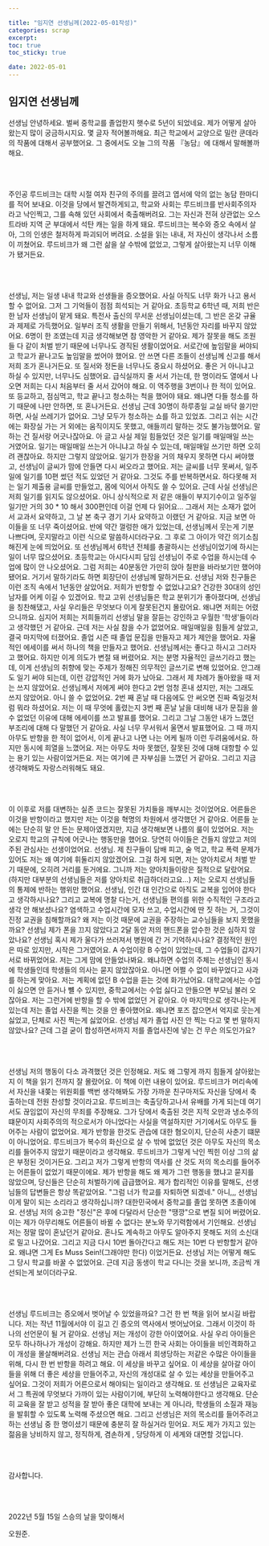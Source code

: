 ```yaml
---

title: "임지연 선생님께(2022-05-01작성)"
categories: scrap
excerpt: 
toc: true
toc_sticky: true

date: 2022-05-01
---
```


## 임지연 선생님께

선생님 안녕하세요. 벌써 중학교를 졸업한지 햇수로 5년이 되었네요. 제가 어떻게 살아왔는지 많이 궁금하시지요. 몇 글자 적어볼까해요. 최근 학교에서 교양으로 밀란 쿤데라의 작품에 대해서 공부했어요. 그 중에서도 오늘 그의 작품  『농담』에 대해서 말해볼까해요. 

</br>
</br>


주인공 루드비크는 대학 시절 여자 친구의 주의를 끌려고 엽서에 악의 없는 농담 한마디를 적어 보내요. 이것을 당에서 발견하게되고, 학교와 사회는 루드비크를 반사회주의자라고 낙인찍고, 그를 속해 있던 사회에서 축출해버려요. 그는 자신과 전혀 상관없는 오스트라바 지역 군 부대에서 석탄 캐는 일을 하게 돼요. 루드비크는 복수와 증오 속에서 살아, 그의 인생은 철저하게 파괴되어 버려요. 소설을 읽는 내내, 저 자신이 생각나서 소름이 끼쳤어요. 루드비크가 왜 그런 삶을 살 수밖에 없었고, 그렇게 살아왔는지 너무 이해가 됐거든요.

</br>
</br>


선생님, 저는 일생 내내 학교와 선생들을 증오했어요. 사실 아직도 너무 화가 나고 용서 할 수 없어요. 그저 그 기억들이 점점 희석되는 거 같아요. 초등학교 6학년 때, 저희 반은 한 남자 선생님이 맡게 돼요. 특전사 출신의 무서운 선생님이셨는데, 그 반은 온갖 규율과 제제로 가득했어요. 일부러 조직 생활을 만들기 위해서, 1년동안 자리를 바꾸지 않았어요. 6명이 한 조였는데 지금 생각해보면 참 영악한 거 같아요. 제가 잘못을 해도 조원들 다 같이 처벌 받기 때문에 너무나도 경직된 생활이었어요. 서로간에 높임말을 써야되고 학교가 끝나고도 높임말을 썼어야 했어요. 안 쓰면 다른 조들이 선생님께 신고를 해서 저희 조가 혼나거든요. 또 질서와 정돈을 너무나도 중요시 하셨어요. 좋은 거 아니냐고 하실 수 있지만, 너무나도 심했어요. 급식실까지 줄 서서 가는데, 한 명이라도 열에서 나오면 저희는 다시 처음부터 줄 서서 갔어야 해요. 이 역주행을 3번이나 한 적이 있어요. 또 등교하고, 점심먹고, 학교 끝나고 청소하는 척을 했어야 돼요. 왜냐면 다들 청소를 하기 때문에 나만 안하면, 또 혼나거든요. 선생님 근데 30명이 하루종일 교실 바닥 쓸기만 하면, 사실 쓰레기가 없어요. 그냥 모두가 청소하는 쇼를 하고 있었죠. 그리고 쉬는 시간에는 화장실 가는 거 외에는 움직이지도 못했고, 애들끼리 말하는 것도 불가능했어요. 말하는 건 질서랑 어긋나잖아요. 아 글고 사실 제일 힘들었던 것은 일기를 매일매일 쓰는 거였어요. 일기는 매일매일 쓰는거 아니냐고 하실 수 있는데, 매일매일 쓰기만 하면 오히려 괜찮아요. 하지만 그렇지 않았어요. 일기가 한장을 거의 채우지 못하면 다시 써야했고, 선생님이 글씨가 맘에 안들면 다시 써오라고 했어요. 저는 글씨를 너무 못써서, 일주일에 일기를 10편 썼던 적도 있었던 거 같아요. 그것도 주를 반복하면서요. 하다못해 저는 일기 제출용 글씨를 만들었고, 몸에 익어서 아직도 쓸 수 있어요. 근데 사실 선생님은 저희 일기를 읽지도 않으셨어요. 아니 상식적으로 저 같은 애들이 부지기수이고 일주일 일기만 거의 30 * 10 해서 300편인데 이걸 언제 다 읽어요... 그래서 저는 소재가 없어서 교과서 요약하고, 그 날 본 축구 경기 기사 요약하고 이랬던 거 같아요. 지금 보면 아이들을 또 너무 죽이셨어요. 반에 약간 껄렁한 애가 있었는데, 선생님께서 웃는게 기분 나쁘다며, 웃지말라고 이런 식으로 말씀하시더라구요. 그 후로 그 아이가 약간 의기소침해진게 눈에 띄었어요. 또 선생님께서 6학년 전체를 총괄하시는 선생님이었기에 하시는 일이 너무 많으셨어요. 초등학교는 아시다시피 담임 선생님이 주로 수업을 하시는데 수업에 많이 안 나오셨어요. 그럼 저희는 40분동안 가만히 앉아 칠판을 바라보기만 했어야 됐어요. 거기서 말하기라도 하면 회장단이 선생님께 말하거든요. 선생님 저와 친구들은 이런 조직 속에서 1년동안 살았어요. 저희가 반항할 수 없었냐고요? 건강한 30대의 성인 남자를 어케 이길 수 있겠어요. 학교 고위 선생님들은 학교 분위기가 좋아졌다며, 선생님을 칭찬해댔고, 사실 우리들은 무엇보다 이게 잘못된건지 몰랐어요. 왜냐면 저희는 어렸으니까요. 심지어 저희는 저희들끼리 선생님 말을 잘듣는 강인하고 우월한 '학생'들이라고 생각했던 거 같아요. 근데 저는 사실 참을 수가 없었어요. 매일매일을 힘들게 살았고, 결국 마지막에 터졌어요. 졸업 시즌 때 졸업 문집을 만들자고 제가 제안을 했어요. 자율적인 에세이를 써서 하나의 책을 만들자고 했어요. 선생님께서는 좋다고 하시고 그러자고 했어요. 하지만 이게 의도가 변절 돼 버렸어요. 저는 분명 자율적인 글쓰기라고 했는데, 이게 선생님의 취향에 맞는 주제가 정해진 의무적인 글쓰기로 변해 있었어요. 안그래도 일기 써야 되는데, 이런 강압적인 거에 화가 났아요. 그래서 제 차례가 돌아왔을 때 저는 쓰지 않았어요. 선생님께서 저에게 써야 한다고 2번 엄청 혼내 셨지만, 저는 그래도 쓰지 않았어요. 아니 쓸 수 없었어요. 2번 째 혼날 때 다음에도 안 써오면 진짜 죽일것처럼 뭐라 하셨어요. 저는 이 때 무엇에 홀렸는지 3번 째 혼날 날을 대비해 내가 문집을 쓸 수 없었던 이유에 대해 에세이를 쓰고 발표를 했어요. 그리고 그날 그동안 내가 느꼈던 부조리에 대해 다 말했던 거 같아요. 사실 너무 무서워서 울면서 발표했어요. 그 때 까지 아무도 반항을 한 적이 없어서, 이게 끝나고 나면 나는 어케 될까 이런 두려움에서요. 하지만 동시에 희열을 느꼈어요. 저는 아무도 차마 못했던, 잘못된 것에 대해 대항할 수 있는 용기 있는 사람이었거든요. 저는 여기에 큰 자부심을 느꼈던 거 같아요. 그리고 지금 생각해봐도 자랑스러워해도 돼요.

</br>
</br>


이 이후로 저를 대변하는 실존 코드는 잘못된 가치들을 깨부시는 것이었어요. 어른들은 이것을 반항이라고 했지만 저는 이것을 혁명의 차원에서 생각했던 거 같아요. 어른들 눈에는 단순히 말 안 든는 문제아였겠지만, 지금 생각해보면 나름의 룰이 있었어요. 저는 오로지 학교의 규칙에 어긋나는 행동만을 했어요. 당연히 아이들은 건들지 않았고 저의 주된 관심사는 선생이었어요. 선생님. 제 친구들이 담배 피고, 술 먹고, 학교 폭력 문제가 있어도 저는 왜 여기에 휘둘리지 않았겠어요. 그걸 하게 되면, 저는 양아치로서 처벌 받기 때문에, 오히려 거리를 둔거에요. 그니까 저는 양아치들이랑은 질적으로 달랐어요. (하지만 대부분의 선생님들은 저를 양아치로 취급하더라고요...) 저는 오로지 선생님들의 통제에 반하는 행위만 했어요. 선생님, 인간 대 인간으로 아직도 교복을 입어야 한다고 생각하시나요? 그리고 교복에 명찰 다는거, 선생님들 편의를 위한 수직적인 구조라고 생각 안 해보셨나요? 염색하고 수업시간에 모자 쓰고, 수업시간에 딴 짓 하는 거, 그것이 진정 교권을 침해할까요? 왜 저는 이것 때문에 교권을 주장하는 교수님들을 보지 못했을까요? 선생님 제가 폰을 끄지 않았다고 2달 동안 저의 핸드폰을 압수한 것은 심하지 않았나요? 선생님 혹시 제가 울다가 쓰러져서 병원에 간 거 기억하시나요? 결정적인 원인은 따로 있지만, 시작은 그거였어요. A 수업이랑 B 수업이 있었는데, 그 수업들이 갑자기 서로 바뀌었어요. 저는 그게 맘에 안들었나봐요. 왜냐하면 수업의 주체는 선생님인 동시에 학생들인데 학생들의 의사는 묻지 않았잖아요. 아니면 어쩔 수 없이 바꾸었다고 사과를 하는게 맞아요. 저는 계획에 없던 B 수업을 듣는 것에 화가났어요. 대학교에서는 수업이 싫으면 안 듣거나 뺼 수 있지만, 중학교에서는 수업 싫다고 안들으면 부모님 불러 오잖아요. 저는 그런거에 반항을 할 수 밖에 없었던 거 같아요. 아 마지막으로 생각나는게 있는데 저는 졸업 사진을 찍는 것을 안 좋아했어요. 왜냐면 포즈 잡으면서 억지로 웃는게 싫었고, 단체로 사진 찍는게 싫었어요. 선생님 제가 졸업 사진 안 찍는 다고 몇 번 말하지 않았나요? 근데 그걸 굳이 합성하면서까지 저를 졸업사진에 넣는 건 무슨 의도인가요? 

</br>
</br>



선생님 저의 행동이 다소 과격했던 것은 인정해요. 저도 왜 그렇게 까지 힘들게 살아왔는지 이 책을 읽기 전까지 잘 몰랐어요. 이 책에 이런 내용이 있어요. 루드비크가 머리속에서 자신을 내쫒는 위원회를 백번 생각해봐도 가장 가까운 친구마저도 자신을 당에서 축출하는데 전원 찬성할 것이라고요. 루드비크는 축출당하고나서 유배를 가게 되는데 여기서도 끊임없이 자신의 무죄를 주장해요. 그가 당에서 축출된 것은 지적 오만과 냉소주의 떄문이지 사회주의의 적으로서가 아니었다는 사실을 역설하지만 거기에서도 아무도 들어주는 사람이 없었어요. 제가 반항을 한것도 관습에 대한 혐오이지, 단순히 사춘기 떄문이 아니었어요. 루드비크가 복수의 화신으로 살 수 밖에 없었던 것은 아무도 자신의 목소리를 들어주지 않았기 때문이라고 생각해요. 루드비크가 그렇게 낙인 찍힌 이상 그의 삶은 부정된 것이거든요. 그리고 저가 그렇게 반항의 역사를 산 것도 저의 목소리를 들어주는 어른들이 없었기 때문이에요. 제가 반항을 해도 왜 제가 그런 행동을 했냐고 묻지를 않았으며, 당신들은 단순히 처벌하기에 급급했어요. 제가 합리적인 이유를 말해도, 선생님들의 답변들은 항상 똑같았어요. "그럼 너가 학교를 자퇴하면 되겠네." 아니,,, 선생님 이게 말이 되는 소리라고 생각하십니까? 대한민국에서 중학교를 졸업 못하면 초졸이에요. 선생님 저의 숭고한 "정신"은 후에 다달라서 단순한 "땡깡"으로 변질 되어 버렸어요. 이는 제가 아무리해도 어른들이 바뀔 수 없다는 분노와 무기력함에서 기인해요. 선생님 저는 정말 많이 혼났던거 같아요. 혼나도 계속하고 아무도 알아주지 못해도 저의 소신대로 밀고 나갔어요. 그리고 지금 다시 10번 돌아간다고 해도 저는 10번 다 반항할거 같아요. 왜냐면 그게 Es Muss Sein!(그래야만 한다) 이었거든요. 선생님 저는 어떻게 해도 그 당시 학교를 바꿀 수 없었어요. 근데 지금 동생이 학교 다니는 것을 보니까, 조금씩 개선되는게 보이더라구요. 

</br>
</br>

선생님 루드비크는 증오에서 벗어날 수 있었을까요? 그건 한 번 책을 읽어 보시길 바랍니다. 저는 작년 11월에서야 이 길고 긴 증오의 역사에서 벗어났어요. 그래서 이것이 하나의 선언문이 될 거 같아요. 선생님 저는 개성이 강한 아이였어요. 사실 우리 아이들은 모두 하나하나가 개성이 강해요. 하지만 제가 느낀 한국 사회는 아이들을 비인격화하고 이 개성을 몰살해버려요. 선생님 저는 관습 아래서 희생당하는 저같은 수많은 아이들을 위해, 다시 한 번 반항을 하려고 해요. 이 세상을 바꾸고 싶어요. 이 세상을 살아갈 아이들을 위해 더 좋은 세상을 만들어주고, 자신의 개성대로 살 수 있는 세상을 만들어주고 싶어요. 그것이 저희가 어른으로서 해야되는 일이라고 생각해요. 또 선생님은 교육자로서 그 특권에 무엇보다 가까이 있는 사람이기에, 부단히 노력해야한다고 생각해요. 단순히 교육을 잘 받고 성적을 잘 받아 좋은 대학에 보내는 게 아니라, 학생들의 소질과 재능을 발휘할 수 있도록 노력해 주셨으면 해요. 그리고 선생님은 저의 목소리를 들어주려고 하는 선생님 중 한 명이셨기 때문에 충분히 잘 하실거라 믿어요. 저도 제가 가지고 있는 젊음을 낭비하지 않고, 정직하게, 겸손하게 , 당당하게 이 세계와 대면할 것입니다. 

</br>
</br>

감사합니다.

</br>
</br>

2022년 5월 15일 스승의 날을 맞이해서

오원준.










